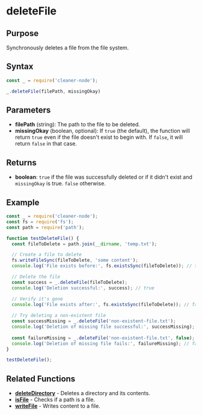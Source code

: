 # deleteFile

## Purpose
Synchronously deletes a file from the file system.

## Syntax
```javascript
const _ = require('cleaner-node');

_.deleteFile(filePath, missingOkay)
```

## Parameters
- **filePath** (string): The path to the file to be deleted.
- **missingOkay** (boolean, optional): If `true` (the default), the function will return `true` even if the file doesn't exist to begin with. If `false`, it will return `false` in that case.

## Returns
- **boolean**: `true` if the file was successfully deleted or if it didn't exist and `missingOkay` is true. `false` otherwise.

## Example
```javascript
const _ = require('cleaner-node');
const fs = require('fs');
const path = require('path');

function testDeleteFile() {
  const fileToDelete = path.join(__dirname, 'temp.txt');

  // Create a file to delete
  fs.writeFileSync(fileToDelete, 'some content');
  console.log('File exists before:', fs.existsSync(fileToDelete)); // true

  // Delete the file
  const success = _.deleteFile(fileToDelete);
  console.log('Deletion successful:', success); // true

  // Verify it's gone
  console.log('File exists after:', fs.existsSync(fileToDelete)); // false
  
  // Try deleting a non-existent file
  const successMissing = _.deleteFile('non-existent-file.txt');
  console.log('Deletion of missing file successful:', successMissing); // true (because missingOkay is true by default)
  
  const failureMissing = _.deleteFile('non-existent-file.txt', false);
  console.log('Deletion of missing file fails:', failureMissing); // false
}

testDeleteFile();
```

## Related Functions
- **[deleteDirectory](./delete-directory.md)** - Deletes a directory and its contents.
- **[isFile](./is-file.md)** - Checks if a path is a file.
- **[writeFile](./write-file.md)** - Writes content to a file. 